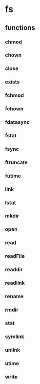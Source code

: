 # fs


## functions

### chmod

### chown

### close

### exists

### fchmod

### fchown

### fdatasync

### fstat

### fsync

### ftruncate

### futime

### link

### lstat

### mkdir

### open

### read

### readFile

### readdir

### readlink

### rename

### rmdir

### stat

### symlink

### unlink

### utime

### write

